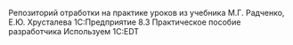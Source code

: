 Репозиторий отработки на практике уроков из учебника М.Г. Радченко, Е.Ю. Хрусталева 1C:Предприятие 8.3
Практическое пособие разработчика
Используем 1C:EDT
